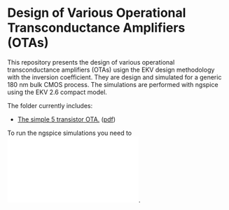 # Design of Various Operational Transconductance Amplifiers (OTAs)

This repository presents the design of various operational transconductance amplifiers (OTAs) usign the EKV design methodology with the inversion coefficient. They are design and simulated for a generic 180 nm bulk CMOS process. The simulations are performed with ngspice using the EKV 2.6 compact model.

The folder currently includes:
* [The simple 5 transistor OTA.](/Simple%20OTA/) ([pdf](/Simple%20OTA/Simple_OTA.pdf))

To run the ngspice simulations you need to ![install ngspice](/ngspice_installation.md).
